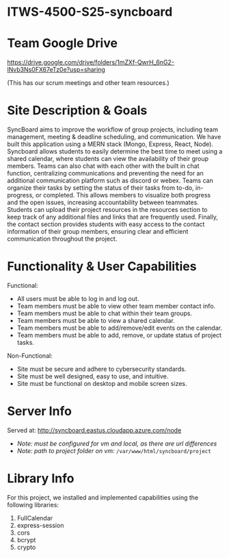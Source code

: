 # ITWS-4500-S25-syncboard

# Team Google Drive
https://drive.google.com/drive/folders/1mZXf-QwrH_6nG2-lNvb3Ns0FX67eTz0e?usp=sharing

(This has our scrum meetings and other team resources.)

# Site Description & Goals
SyncBoard aims to improve the workflow of group projects, including team management, meeting & deadline scheduling, and communication. We have built this application using a MERN stack (Mongo, Express, React, Node). Syncboard allows students to easily determine the best time to meet using a shared calendar, where students can view the availability of their group members. Teams can also chat with each other with the built in chat function, centralizing communications and preventing the need for an additional communication platform such as discord or webex. Teams can organize their tasks by setting the status of their tasks from to-do, in-progress, or completed. This allows members to visualize both progress and the open issues, increasing accountability between teammates. Students can upload their project resources in the resources section to keep track of any additional files and links that are frequently used. Finally, the contact section provides students with easy access to the contact information of their group members, ensuring clear and efficient communication throughout the project.

# Functionality & User Capabilities

Functional:
- All users must be able to log in and log out.
- Team members must be able to view other team member contact info.
- Team members must be able to chat within their team groups.
- Team members must be able to view a shared calendar.
- Team members must be able to add/remove/edit events on the calendar. 
- Team members must be able to add, remove, or update status of project tasks. 

Non-Functional:
- Site must be secure and adhere to cybersecurity standards.
- Site must be well designed, easy to use, and intuitive. 
- Site must be functional on desktop and mobile screen sizes. 


# Server Info
Served at: http://syncboard.eastus.cloudapp.azure.com/node
- *Note: must be configured for vm and local, as there are url differences*
- *Note: path to project folder on vm:* ```/var/www/html/syncboard/project ```


# Library Info

For this project, we installed and implemented capabilities using the following libraries:
1. FullCalendar
2. express-session
3. cors
4. bcrypt
5. crypto
